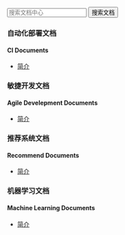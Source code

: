 <span class="betamark"></span>
<form class="search-docs" target="_blank" action="http://zhannei.baidu.com/cse/search">
    <input type="text" placeholder="搜索文档中心" class="search_content" id="bdcsMain" name="q">
    <button type="submit" class="search-btn">搜索文档</button>
</form>
<div class="minecraft clearfix">
    <div class="section section-api">
        <i class="upicon upicon-api"></i>
        <h3>自动化部署文档</h3>
        <h4>CI Documents</h4>
        <ul class="list-unstyled">
            <li><a href="/ci/">简介</a></li>
        </ul>
    </div>
    <div class="section section-api">
        <i class="upicon upicon-api"></i>
        <h3>敏捷开发文档</h3>
        <h4>Agile Develepment Documents</h4>
        <ul class="list-unstyled">
            <li><a href="/agile/">简介</a></li>
        </ul>
    </div>
    <div class="section section-api">
        <i class="upicon-api"></i>
        <h3>推荐系统文档</h3>
        <h4>Recommend Documents</h4>
        <ul class="list-unstyled">
			<li><a href="/recommend/">简介</a></li>
        </ul>
    </div>
    <div class="section section-api">
        <i class="upicon upicon-api"></i>
        <h3>机器学习文档</h3>
        <h4>Machine Learning Documents</h4>
        <ul class="list-unstyled">
            <li><a href="/machine_learning/">简介</a></li>
        </ul>
    </div>
</div>
